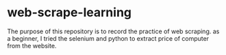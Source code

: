 # web-scrape-learning
The purpose of this repository is to record the practice of web scraping. as a beginner, I tried the selenium and python to extract price of computer from the website.

